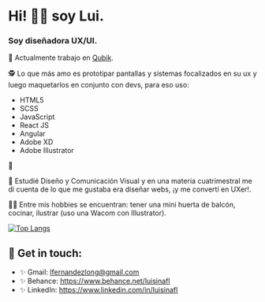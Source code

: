 # Hi! 👋🏼 soy Lui. 

###  Soy diseñadora UX/UI. 

🔭 Actualmente trabajo en <a href="https://www.qubikdigital.com/" target="_blank">Qubik</a>.

🕵 Lo que más amo es prototipar pantallas y sistemas focalizados en su ux y luego maquetarlos en conjunto con devs, para eso uso: 
* HTML5
* SCSS
* JavaScript
* React JS
* Angular
* Adobe XD
* Adobe Illustrator

💖 
 
🌸 Estudié Diseño y Comunicación Visual y en una materia cuatrimestral me di cuenta de lo que me gustaba era diseñar webs, ¡y me convertí en UXer!.

👩🏻 Entre mis hobbies se encuentran: tener una mini huerta de balcón, cocinar, ilustrar (uso una Wacom con Illustrator).



 [![Top Langs](https://github-readme-stats.vercel.app/api/top-langs/?username=luisinafl&layout=compact&theme=buefy)](https://github.com/majoledesma/github-readme-stats)



## 🖤 Get in touch: 
* ✨ Gmail: lfernandezlong@gmail.com
* ✨ Behance: https://www.behance.net/luisinafl
* ✨ LinkedIn: https://www.linkedin.com/in/luisinafl




